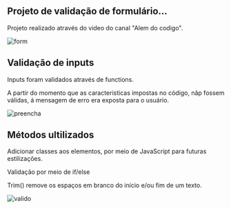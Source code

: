 ## Projeto de validação de formulário...

<p>Projeto realizado através do video do canal "Alem do codigo". </p>

![form](https://user-images.githubusercontent.com/108017312/175331933-656cb203-bd0d-418c-87ff-efd40cf2edcf.png)


## Validação de inputs

<p>Inputs foram validados através de functions. </p>
<p>A partir do momento que as caracteristicas impostas no código, nãp fossem válidas, á mensagem de erro era exposta para o usuário. </p>

![preencha](https://user-images.githubusercontent.com/108017312/175331855-e7ed5809-3b75-41f6-8b5c-b9a913628bda.png)

## Métodos ultilizados 

<p>Adicionar classes aos elementos, por meio de JavaScript para futuras estilizações. </p>
<p>Validação por meio de if/else </p>
<p> Trim()  remove os espaços em branco do início e/ou fim de um texto.</p>

![valido](https://user-images.githubusercontent.com/108017312/175331989-a6268886-64df-4379-85f4-e756e7b20b48.png)